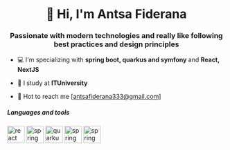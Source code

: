 <h1 align="center">👋 Hi, I'm Antsa Fiderana</h1>
<h3 align="center">Passionate with modern technologies and really like following best practices and design principles</h3>

- 💻 I'm specializing with **spring boot, quarkus and symfony**  and **React, NextJS**

- 🏫 I study at **ITUniversity**

- 📧 Hot to reach me [antsafiderana333@gmail.com]

<h5>Languages and tools</h5>
<p align="left"><img src="https://www.vectorlogo.zone/logos/reactjs/reactjs-icon.svg" alt="react" width="40" height="40"/>     <img src="https://www.vectorlogo.zone/logos/springio/springio-icon.svg" alt="spring" width="40" height="40"/>
  <img src=“https://raw.githubusercontent.com/get-icon/geticon/fc0f660daee147afb4a56c64e12bde6486b73e39/icons/quarkus-icon.svg” alt="quarkus" width="40" height="40"/>
  <img src=“https://www.vectorlogo.zone/logos/docker/docker-icon.svg” alt="spring" width="40" height="40"/>
  <img  src=“https://www.vectorlogo.zone/logos/kubernetes/kubernetes-icon.svg” alt="spring" width="40" height="40"/>
</p>

<!---
AntsaC/AntsaC is a ✨ special ✨ repository because its `README.md` (this file) appears on your GitHub profile.
You can click the Preview link to take a look at your changes.
--->

